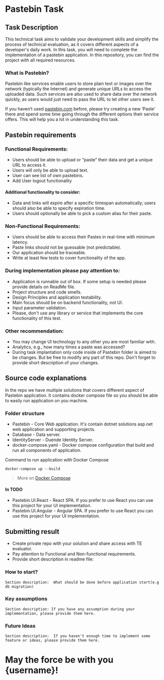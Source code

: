 # Pastebin Task

## Task Description 
This technical task aims to validate your development skills and simplify the process of technical evaluation, as it covers different aspects of a developer's daily work. In this task, you will need to complete the implementation of a pastebin application. In this repository, you can find the project with all required resources.

### What is Pastebin?
Pastebin like services enable users to store plain text or images over the network (typically the Internet) and generate unique URLs to access the uploaded data. Such services are also used to share data over the network quickly, as users would just need to pass the URL to let other users see it.

If you haven’t used [pastebin.com](https://pastebin.com) before, please try creating a new ‘Paste’ there and spend some time going through the different options their service offers. This will help you a lot in understanding this task.

## Pastebin requirements

### Functional Requirements:
- Users should be able to upload or “paste” their data and get a unique URL to access it.
- Users will only be able to upload text.
- User can see list of own pastebins.
- Add User logout functionality
#### Additional functionality to consider:
- Data and links will expire after a specific timespan automatically; users should also be able to specify expiration time.
- Users should optionally be able to pick a custom alias for their paste.

### Non-Functional Requirements:
- Users should be able to access their Pastes in real-time with minimum latency.
- Paste links should not be guessable (not predictable).
- Our application should be traceable.
- Write at least few tests to cover functionality of the app.

### During implementation please pay attention to:
- Application is runnable out of box. If some setup is needed please provide details on ReadMe file.
- Project structure and code smells.
- Design Principles and application testability.
- Main focus should be on backend functionality, not UI.
- Input parameter validation.
- Please, don't use any library or service that implements the core functionality of this test.

### Other recommendation:
- You may change UI technology to any other you are most familiar with.
- Analytics, e.g., how many times a paste was accessed?
- During task implantation only code inside of Pastebin folder is aimed to be changes. But be free to modify any part of this repo. Don't forget to provide short description of your changes.

## Source code explanations

In the repo we have multiple solutions that covers different aspect of Pastebin application. It contains docker compose file so you should be able to easily run application on you machine.

### Folder structure
- Pastebin - Core Web application. It's contain dotnet solutions asp.net web application and supporting projects.
- Database - Data server.
- IdentityServer - Duende Identity Server.
- docker-compose.yaml - Docker compose configuration that build and run all components of application.

Command to run application with Docker Compose 

<code>docker-compose up --build</code>
> More on [Docker Compose](https://docs.docker.com/compose/)
#### In TODO
- Pastebin.UI.React - React SPA. If you prefer to use React you can use this project for your UI implementation.
- Pastebin.UI.Angular - Angular SPA. If you prefer to use React you can use this project for your UI implementation.

## Submitting result 
- Create private repo with your solution and share access with TE evaluator. 
- Pay attention to Functional and Non-functional requirements.
- Provide short description in readme file: 

### How to start?
`Section description:  What should be done before application start(e.g db migration)`

### Key assumptions 
`Section description: If you have any assumption during your implementation, please provide them here.`

### Future Ideas
`Section description:  If you haven't enough time to implement some feature or ideas, please provide them here.`

# May the force be with you {username}!